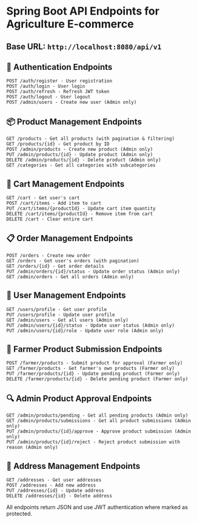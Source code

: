# Spring Boot API Endpoints for Agriculture E-commerce

## Base URL: `http://localhost:8080/api/v1`

## 🔐 Authentication Endpoints
```
POST /auth/register - User registration
POST /auth/login - User login
POST /auth/refresh - Refresh JWT token
POST /auth/logout - User logout
POST /admin/users - Create new user (Admin only)
```

## 📦 Product Management Endpoints
```
GET /products - Get all products (with pagination & filtering)
GET /products/{id} - Get product by ID
POST /admin/products - Create new product (Admin only)
PUT /admin/products/{id} - Update product (Admin only)
DELETE /admin/products/{id} - Delete product (Admin only)
GET /categories - Get all categories with subcategories
```

## 🛒 Cart Management Endpoints
```
GET /cart - Get user's cart
POST /cart/items - Add item to cart
PUT /cart/items/{productId} - Update cart item quantity
DELETE /cart/items/{productId} - Remove item from cart
DELETE /cart - Clear entire cart
```

## 📋 Order Management Endpoints
```
POST /orders - Create new order
GET /orders - Get user's orders (with pagination)
GET /orders/{id} - Get order details
PUT /admin/orders/{id}/status - Update order status (Admin only)
GET /admin/orders - Get all orders (Admin only)
```

## 👥 User Management Endpoints
```
GET /users/profile - Get user profile
PUT /users/profile - Update user profile
GET /admin/users - Get all users (Admin only)
PUT /admin/users/{id}/status - Update user status (Admin only)
PUT /admin/users/{id}/role - Update user role (Admin only)
```

## 🌾 Farmer Product Submission Endpoints
```
POST /farmer/products - Submit product for approval (Farmer only)
GET /farmer/products - Get farmer's own products (Farmer only)
PUT /farmer/products/{id} - Update pending product (Farmer only)
DELETE /farmer/products/{id} - Delete pending product (Farmer only)
```

## 🔍 Admin Product Approval Endpoints
```
GET /admin/products/pending - Get all pending products (Admin only)
GET /admin/products/submissions - Get all product submissions (Admin only)
PUT /admin/products/{id}/approve - Approve product submission (Admin only)
PUT /admin/products/{id}/reject - Reject product submission with reason (Admin only)
```

## 📍 Address Management Endpoints
```
GET /addresses - Get user addresses
POST /addresses - Add new address
PUT /addresses/{id} - Update address
DELETE /addresses/{id} - Delete address
```

All endpoints return JSON and use JWT authentication where marked as protected.
